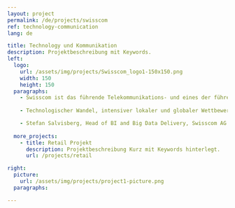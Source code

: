 ```yaml
---
layout: project
permalink: /de/projects/swisscom
ref: technology-communication
lang: de

title: Technology und Kommunikation
description: Projektbeschreibung mit Keywords.
left:
  logo:
    url: /assets/img/projects/Swisscom_logo1-150x150.png
    width: 150
    height: 150
  paragraphs:
    - Swisscom ist das führende Telekommunikations- und eines der führenden IT-Unternehmen der Schweiz . Die Swisscom ist für viele Schweizer Kunden der vertrauenswürdige Begleiter in der digitalen Welt. Ziel von Swisscom ist es, Kunden mit dem besten Netz, ausgezeichneten Angeboten und hervorragendem Service zu begeistern. 
 
    - Technologischer Wandel, intensiver lokaler und globaler Wettbewerb und die sich verändernden Kundenbedürfnisse führen dazu, dass die Preise und Volumen im klassischen Geschäftsmodell mit nutzungsabhängigen Angeboten kontinuierlich erodieren. Mit einer langfristigen Strategie will Swisscom den Umsatz- und Ergebnisrückgang kompensieren, um die Finanzkraft für die hohen Investitionen in neue Technologien zu bewahren. Zu dieser Strategie zählt auch der Einsatz neuer und innovativen Technologien wie Big Data und NoSQL Informationssysteme. Scigility AG unterstützt das Big Data Delivery Team beim Aufbau von Komponenten wie das Sourcing von Daten in den Data Lake, ein generisches (ELT) Transformationswerkzeug auf Hadoop und Kafka, die Integration von Daten aus dem Data Lake in das Data Warehouse und einem globalen Delivery Framework für Big Data, welches auf agilen Continuous Integration Grundsätzen basiert. 

    - Stefan Salvisberg, Head of BI and Big Data Delivery, Swisscom AG
 
  more_projects:
    - title: Retail Projekt
      description: Projektbeschreibung Kurz mit Keywords hinterlegt.
      url: /projects/retail

right:
  picture:
    url: /assets/img/projects/project1-picture.png
  paragraphs:

---
```

